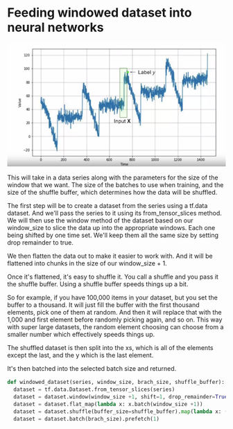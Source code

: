 # Feeding windowed dataset into neural networks

![](images/feeding-win-nn-5ee0127d.png)

This  will take in a data series along with the parameters for the size of the window that we want. The size of the batches to use when training, and the size of the shuffle buffer, which determines how the data will be shuffled.

The first step will be to create a dataset from the series using a tf.data dataset. And we'll pass the series to it using its from_tensor_slices method. We will then use the window method of the dataset based on our window_size to slice the data up into the appropriate windows. Each one being shifted by one time set. We'll keep them all the same size by setting drop remainder to true.

We then flatten the data out to make it easier to work with. And it will be flattened into chunks in the size of our window_size + 1.

Once it's flattened, it's easy to shuffle it. You call a shuffle and you pass it the shuffle buffer. Using a shuffle buffer speeds things up a bit.

So for example, if you have 100,000 items in your dataset, but you set the buffer to a thousand. It will just fill the buffer with the first thousand elements, pick one of them at random. And then it will replace that with the 1,000 and first element before randomly picking again, and so on. This way with super large datasets, the random element choosing can choose from a smaller number which effectively speeds things up.

The shuffled dataset is then split into the xs, which is all of the elements except the last, and the y which is the last element.

It's then batched into the selected batch size and returned.

```python
def windowed_dataset(series, window_size, brach_size, shuffle_buffer):
  dataset = tf.data.Dataset.from_tensor_slices(series)
  dataset = dataset.window(window_size +1, shift=1, drop_remainder=True)
  dataset = dataset.flat_map(lambda x: x.batch(window_size +1))
  dataset = dataset.shuffle(buffer_size=shuffle_buffer).map(lambda x: (x[:-1], x[-1:]))
  dataset = dataset.batch(brach_size).prefetch(1)
```
